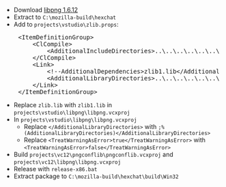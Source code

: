  * Download [libpng 1.6.12](ftp://ftp.simplesystems.org/pub/libpng/png/src/libpng16/libpng-1.6.12.tar.xz)
 * Extract to `C:\mozilla-build\hexchat`
 * Add to `projects\vstudio\zlib.props`:
<pre>
	&lt;ItemDefinitionGroup>
		&lt;ClCompile>
			&lt;AdditionalIncludeDirectories>..\..\..\..\..\..\gtk\$(Platform)\include&lt;/AdditionalIncludeDirectories>
		&lt;/ClCompile>
		&lt;Link>
			&lt;!--AdditionalDependencies>zlib1.lib&lt;/AdditionalDependencies-->
			&lt;AdditionalLibraryDirectories>..\..\..\..\..\..\gtk\$(Platform)\lib&lt;/AdditionalLibraryDirectories>
		&lt;/Link>
	&lt;/ItemDefinitionGroup>
</pre>
 * Replace `zlib.lib` with `zlib1.lib` in `projects\vstudio\libpng\libpng.vcxproj`
 * In `projects\vstudio\libpng\libpng.vcxproj`
    * Replace `</AdditionalLibraryDirectories>` with `;%(AdditionalLibraryDirectories)</AdditionalLibraryDirectories>`
    * Replace `<TreatWarningAsError>true</TreatWarningAsError>` with `<TreatWarningAsError>false</TreatWarningAsError>`
 * Build `projects\vc12\pngconflib\pngconflib.vcxproj` and `projects\vc12\libpng\libpng.vcxproj`
 * Release with `release-x86.bat`
 * Extract package to `C:\mozilla-build\hexchat\build\Win32`
